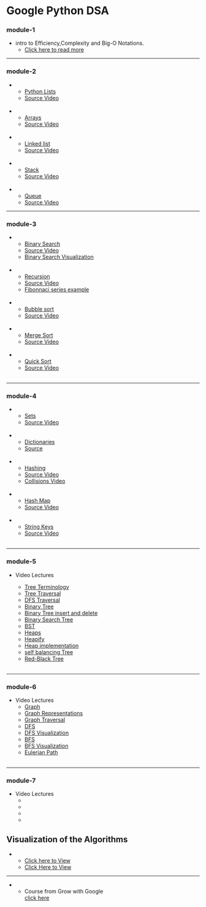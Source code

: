 # Google Python DSA

### module-1
 * intro to Efficiency,Complexity and Big-O Notations.
   * <a href="https://www.khanacademy.org/computing/computer-science/algorithms/asymptotic-notation/a/asymptotic-notation">Click here to read more</a>

<hr>

### module-2 
* 
   * <a href="https://www.w3schools.com/python/python_lists.asp" >Python Lists </a>
   * <a href="https://www.youtube.com/watch?v=KUQSgUMtyv0"> Source Video </a>
   <br>
* 
    * <a href="https://www.w3schools.com/python/python_arrays.asp">Arrays</a>    
    * <a href="https://www.youtube.com/watch?v=OnPP5xDmFv0">Source Video</a>    
   <br>
* 
    * <a href="https://www.geeksforgeeks.org/data-structures/linked-list/">Linked list</a>    
    * <a href="https://www.youtube.com/watch?v=ZONGA5wmREI">Source Video</a>    
  <br>
* 
    * <a href="https://www.geeksforgeeks.org/stack-data-structure/">Stack</a>    
    * <a href="https://www.youtube.com/watch?v=HpaVHzDeZC4">Source Video</a>    
  <br>
* 
    * <a href="https://www.geeksforgeeks.org/queue-data-structure/">Queue</a>    
    * <a href="https://www.youtube.com/watch?v=XAbzlilAHZw">Source Video</a>    
   
<hr>
    
### module-3 
* 
   * <a href="https://www.geeksforgeeks.org/binary-search/">Binary Search</a>
   * <a href="https://www.youtube.com/watch?v=0VN5iwEyq4c">Source Video</a>
   * <a href="https://www.cs.usfca.edu/~galles/visualization/Search.html">Binary Search Visualization</a>

   <br>
  
*  
   * <a href="https://www.geeksforgeeks.org/recursion/">Recursion</a>  
   * <a href="https://www.youtube.com/watch?v=_aI2Jch6Epk" >Source Video</a>  
   * <a href="https://classroom.udacity.com/courses/ud513/lessons/7123524086/concepts/78810568040923" >Fibonnaci series example</a>   
   <br>
  
*  
   * <a href="https://www.geeksforgeeks.org/bubble-sort/">Bubble sort</a>  
   * <a href="https://www.youtube.com/watch?v=h_osLG3GmjE" >Source Video</a>  
   <br>
*  
   * <a href="https://www.geeksforgeeks.org/merge-sort/">Merge Sort</a>  
   * <a href="https://www.youtube.com/watch?v=K916wfSzKxE" >Source Video</a>
  
   <br>
*  
   * <a href="https://www.geeksforgeeks.org/quick-sort/">Quick Sort</a>  
   * <a href="https://www.youtube.com/watch?v=kUon6854joI" >Source Video</a>
   <br>
<hr>  
   
### module-4 

* 
   * <a href="https://www.w3schools.com/python/python_sets.asp" >Sets </a>
   * <a href="https://www.youtube.com/watch?v=gmIb-qZhTDQ"> Source Video </a>
   <br>
* 
   * <a href="https://docs.python.org/2/tutorial/datastructures.html#dictionaries">Dictionaries</a>
   * <a href="https://classroom.udacity.com/courses/ud513/lessons/7118294395/concepts/78812863000923">Source </a>
  
   <br>

* 
   * <a href="https://www.geeksforgeeks.org/hashing-data-structure/#:~:text=Hashing%20is%20a%20technique%20or,of%20the%20hash%20function%20used." >Hashing </a>
   * <a href="https://www.youtube.com/watch?v=kCPFfHx_LgQ"> Source Video </a>
   * <a href="https://www.youtube.com/watch?v=BUaWIjZ_ToY"> Collisions Video </a>
   <br>
  

* 
   * <a href="https://www.geeksforgeeks.org/hash-map-in-python/" >Hash Map </a>
   * <a href="https://www.youtube.com/watch?v=A-ahUVi8pYQ"> Source Video </a>
   <br>
* 
   * <a href="https://www.geeksforgeeks.org/python-key-with-all-characters-in-string/" >String Keys </a>
   * <a href="https://www.youtube.com/watch?v=WyFwieF1NN4"> Source Video </a>
   <br>
<hr>

### module-5 

*  Video Lectures
   
   * <a href="https://www.youtube.com/watch?v=mPUsDUR_sj8">Tree Terminology</a>
   * <a href="https://www.youtube.com/watch?v=KZOdmzypynw" >Tree Traversal </a>
   * <a href="https://www.youtube.com/watch?v=wp5ohHFTieM" > DFS Traversal</a>
   * <a href="https://www.youtube.com/watch?v=KbL-HK3ztX8" >Binary Tree</a>
   * <a href="https://www.youtube.com/watch?v=7-ZQrugO-Yc" > Binary Tree insert and delete</a>
   * <a href="https://www.youtube.com/watch?v=7-ZQrugO-Yc" > Binary Search Tree</a>
   * <a href="https://www.youtube.com/watch?v=abRNGLhGUmE" >BST</a>
   * <a href="https://www.youtube.com/watch?v=M3B0UJWS_ag" >Heaps</a>
   * <a href="https://www.youtube.com/watch?v=CAbDbiCfERY" >Heapify</a>
   * <a href="https://www.youtube.com/watch?v=2LAdml6_pDY" >Heap implementation</a>
   * <a href="https://www.youtube.com/watch?v=EHI548K3jiw" >self balancing Tree</a>
   * <a href="https://www.youtube.com/watch?v=dIuWLtWnkgs" >Red-Black Tree</a>
  
   <br>
<hr>

### module-6 

*  Video Lectures
   * <a href="https://www.youtube.com/watch?v=p-_DFOyEMV8" >Graph</a>
   * <a href="https://www.youtube.com/watch?v=uw9u6dtl0WA" >Graph Representations </a>
   * <a href="https://www.youtube.com/watch?v=Dkt-XxHZaZE" >Graph Traversal</a>
   * <a href="https://www.youtube.com/watch?v=BC8jEidd2EQ" >DFS </a>
   * <a href="https://www.cs.usfca.edu/~galles/visualization/DFS.html" >DFS Visualization</a>
   * <a href="https://youtu.be/pol4kGNlvJA" >BFS </a>
   * <a href="https://www.cs.usfca.edu/~galles/visualization/BFS.html" >BFS Visualization </a>
   * <a href="https://youtu.be/zS34kHSo7fs" >Eulerian Path </a>
   <br>
<hr>

### module-7 

*  Video Lectures
    * <a href="" > </a>
    * <a href="" > </a>
    * <a href="" > </a>
    * <a href="" > </a>


    
##  Visualization of the  Algorithms
* 
  * <a href="https://www.cs.usfca.edu/~galles/visualization/Algorithms.html">Click here to View </a>
  * <a href="https://visualgo.net/en/sorting">Click Here to View</a>
<hr>
  
* 
    * Course from Grow with Google<br>
      [click here](https://www.udacity.com/course/data-structures-and-algorithms-in-python--ud513)

